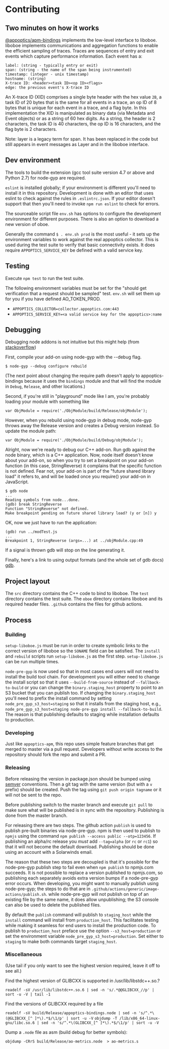 # Contributing

## Two minutes on how it works

[@appoptics/apm-bindings](https://github.com/appoptics/appoptics-bindings-node)
implements the low-level interface to liboboe. liboboe implements communications and aggregation functions
to enable the efficient sampling of traces. Traces are sequences of entry and exit events which capture
performance information. Each event has a:

```
label: (string - typically entry or exit)
span: (string - the name of the span being instrumented)
timestamp: (integer - unix timestamp)
hostname: (string)
X-trace ID: <header><task ID><op ID><flags>
edge: the previous event's X-trace ID
```

An X-trace ID (XID) comprises a single byte header with the hex value `2B`, a task ID
of 20 bytes that is the same for all events in a trace, an op ID of 8 bytes that
is unique for each event in a trace, and a flag byte. In this implementation the XID is
manipulated as binary data (via Metadata and Event objects) or as a string of 60 hex digits.
As a string, the header is 2 characters, the task ID is 40 characters, the op ID is 16
characters, and the flag byte is 2 characters.

Note: layer is a legacy term for span. It has been replaced in the code but still appears in event messages as Layer and in the liboboe interface.


## Dev environment

The tools to build the extension (gcc tool suite version 4.7 or above and Python 2.7) for node-gyp
are required.

`eslint` is installed globally; if your environment is different you'll need to install it in this
repository. Development is done with an editor that uses eslint to check against the rules in `.eslintrc.json`.
If your editor doesn't support that then you'll need to invoke `npm run eslint` to check for errors.

The sourceable script file `env.sh` has options to configure the development environment
for different purposes. There is also an option to download a new version of oboe.

Generally the command `$ . env.sh prod` is the most useful - it sets up the environment
variables to work against the real appoptics collector. This is used during the test suite
to verify that basic connectivity exists. It does require `APPOPTICS_SERVICE_KEY` be defined
with a valid service key.


## Testing

Execute `npm test` to run the test suite.

The following environment variables must be set for the "should get verification that a request should be sampled" test. `env.sh` will set them up for you if you have defined AO_TOKEN_PROD.

- `APPOPTICS_COLLECTOR=collector.appoptics.com:443`
- `APPOPTICS_SERVICE_KEY=<a valid service key for the appoptics>:name`

## Debugging

Debugging node addons is not intuitive but this might help (from [stackoverflow](https://stackoverflow.com/questions/23228868/how-to-debug-binary-module-of-nodejs))


First, compile your add-on using node-gyp with the --debug flag.

`$ node-gyp --debug configure rebuild`

(The next point about changing the require path doesn't apply to appoptics-bindings because it uses the `bindings` module and that will find the module in `Debug`, `Release`, and other locations.)

Second, if you're still in "playground" mode like I am, you're probably loading your module with something like

`var ObjModule = require('./ObjModule/build/Release/objModule');`

However, when you rebuild using node-gyp in debug mode, node-gyp throws away the Release version and creates a Debug version instead. So update the module path:

`var ObjModule = require('./ObjModule/build/Debug/objModule');`

Alright, now we're ready to debug our C++ add-on. Run gdb against the node binary, which is a C++ application. Now, node itself doesn't know about your add-on, so when you try to set a breakpoint on your add-on function (in this case, StringReverse) it complains that the specific function is not defined. Fear not, your add-on is part of the "future shared library load" it refers to, and will be loaded once you require() your add-on in JavaScript.

```
$ gdb node
...
Reading symbols from node...done.
(gdb) break StringReverse
Function "StringReverse" not defined.
Make breakpoint pending on future shared library load? (y or [n]) y
```

OK, now we just have to run the application:

```
(gdb) run ../modTest.js
...
Breakpoint 1, StringReverse (args=...) at ../objModule.cpp:49
```

If a signal is thrown gdb will stop on the line generating it.

Finally, here's a link to using output formats (and the whole set of gdb docs) [gdb](http://www.delorie.com/gnu/docs/gdb/gdb_55.html).

## Project layout

The `src` directory contains the C++ code to bind to liboboe. The `test`
directory contains the test suite. The `oboe` directory contains liboboe
and its required header files. `.github` contains the files for github
actions.

## Process

### Building

`setup-liboboe.js` must be run in order to create symbolic links to the correct version
of liboboe so the `SONAME` field can be satisfied. The `install` and `rebuild` scripts
run `setup-liboboe.js` as the first step. `setup-liboboe.js` can be run multiple times.

`node-pre-gyp` is now used so that in most cases end users will not need to install the
build tool chain. For development you will either need to change the install script so
that it uses `--build-from-source` instead of `--fallback-to-build` or you can change the
`binary.staging_host` property to point to an S3 bucket that you can publish too. If
changing the `binary.staging_host` you'll need to prefix the install command by setting
`node_pre_gyp_s3_host=staging` so that it installs from the staging host, e.g.,
`node_pre_gyp_s3_host=staging node-pre-gyp install --fallback-to-build`. The reason is that
publishing defaults to staging while installation defaults to production.


### Developing

Just like `appoptics-apm`, this repo uses simple feature branches that get merged to master
via a pull request. Developers without write access to the repository should fork the repo and
submit a PR.

### Releasing

Before releasing the version in package.json should be bumped using [semver](www.semver.org) conventions.
Then a git tag with the same version (but with a `v` prefix) should be created. Push the tag using
`git push origin tagname` or it will not be sent to the repo.

Before publishing switch to the master branch and execute `git pull` to make sure what will be published
is in sync with the repository. Publishing is done from the master branch.

For releasing there are two steps. The github action `publish` is used to publish pre-built binaries via
node-pre-gyp. npm is then used to publish to `npmjs` using the command `npm publish --access public --otp=123456`.
If publishing an alpha/rc release you *must* add `--tag=alpha` (or `rc` or `rc1`) so that it will not become
the default download. Publishing should be done using an account with a Solarwinds email.

The reason that these two steps are decoupled is that it's possible for the node-pre-gyp publish step to fail
even when `npm publish` to npmjs.com succeeds. It is not possible to replace a version published to npmjs.com, so
publishing each separately avoids extra version bumps if a node-pre-gyp error occurs. When developing, you might
want to manually publish using node-pre-gyp; the steps to do that are in
`.github/actions/generic/image-actions/publish.sh`. while node-pre-gyp will not publish on top of an existing file by the same name, it does allow unpublishing; the S3 console can also be used to delete the published files.

By default the `publish` command will publish to `staging_host` while the `install` command will install from
`production_host`. This facilitates testing while making it seamless for end users to install the production code.
To publish to `production_host` preface use the option `--s3_host=production` or set the environment variable
`node_pre_gyp_s3_host=production`. Set either to `staging` to make both commands target `staging_host`.


### Miscellaneous

(Use tail if you only want to see the highest version required, leave it off to see all.)

Find the highest version of GLIBCXX is supported in /usr/lib/libstdc++.so.?

`readelf -sV /usr/lib/libstdc++.so.6 | sed -n 's/.*@@GLIBCXX_//p' | sort -u -V | tail -1`

Find the versions of GLIBCXX required by a file

`readelf -sV build/Release/appoptics-bindings.node | sed -n 's/^.*\(@GLIBCXX_[^ ]*\).*$/\1/p' | sort -u -V`
`objdump -T /lib/x86_64-linux-gnu/libc.so.6 | sed -n 's/^.*\(GLIBCXX_[^ ]*\).*$/\1/p' | sort -u -V`

Dump a `.node` file as asm (build debug for better symbols):

`objdump -CRrS build/Release/ao-metrics.node  > ao-metrics.s`
